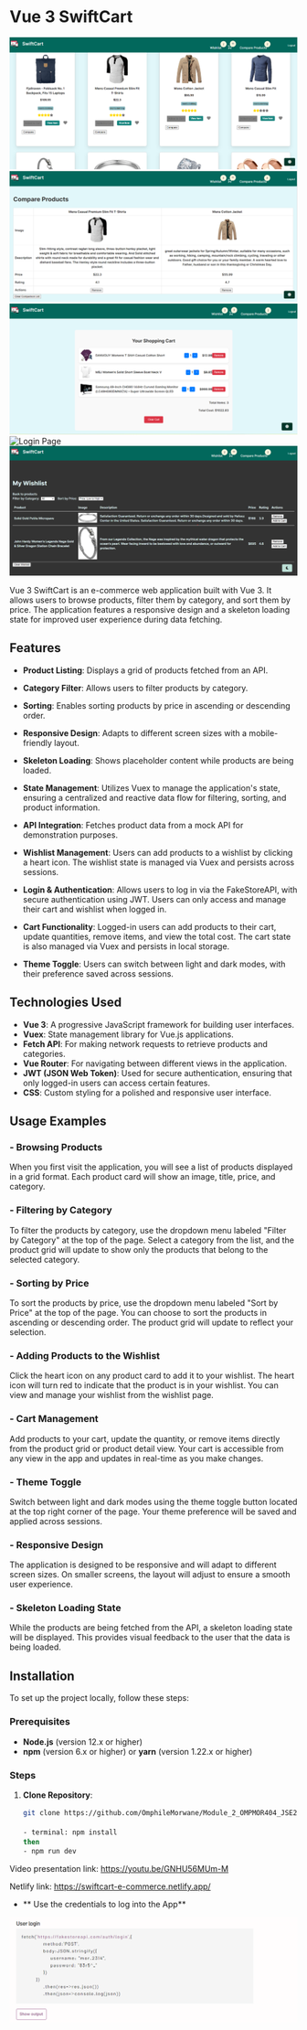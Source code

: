 # Vue 3 SwiftCart

![Home Page](./src/Images/HomePage.png)
![Comparison Page](./src/Images/ComparisonPage.png)
![Cart Page](./src/Images/Cart.png)
![Login Page](./src/Images/Login.png.png)
![WishList DarkMode Page](./src/Images/WishListDakMode.png)

Vue 3 SwiftCart is an e-commerce web application built with Vue 3. It allows users to browse products, filter them by category, and sort them by price. The application features a responsive design and a skeleton loading state for improved user experience during data fetching.

## Features

- **Product Listing**: Displays a grid of products fetched from an API.

- **Category Filter**: Allows users to filter products by category.

- **Sorting**: Enables sorting products by price in ascending or descending order.

- **Responsive Design**: Adapts to different screen sizes with a mobile-friendly layout.

- **Skeleton Loading**: Shows placeholder content while products are being loaded.

- **State Management**: Utilizes Vuex to manage the application's state, ensuring a centralized and reactive data flow for filtering, sorting, and product information.

- **API Integration**: Fetches product data from a mock API for demonstration purposes.

- **Wishlist Management**: Users can add products to a wishlist by clicking a heart icon. The wishlist state is managed via Vuex and persists across sessions.

- **Login & Authentication**: Allows users to log in via the FakeStoreAPI, with secure authentication using JWT. Users can only access and manage their cart and wishlist when logged in.

- **Cart Functionality**: Logged-in users can add products to their cart, update quantities, remove items, and view the total cost. The cart state is also managed via Vuex and persists in local storage.

- **Theme Toggle**: Users can switch between light and dark modes, with their preference saved across sessions.

## Technologies Used

- **Vue 3**: A progressive JavaScript framework for building user interfaces.
- **Vuex**: State management library for Vue.js applications.
- **Fetch API**: For making network requests to retrieve products and categories.
- **Vue Router**: For navigating between different views in the application.
- **JWT (JSON Web Token)**: Used for secure authentication, ensuring that only logged-in users can access certain features.
- **CSS**: Custom styling for a polished and responsive user interface.

## Usage Examples

### - **Browsing Products**

When you first visit the application, you will see a list of products displayed in a grid format. Each product card will show an image, title, price, and category.

### - **Filtering by Category**

To filter the products by category, use the dropdown menu labeled "Filter by Category" at the top of the page. Select a category from the list, and the product grid will update to show only the products that belong to the selected category.

### - **Sorting by Price**

To sort the products by price, use the dropdown menu labeled "Sort by Price" at the top of the page. You can choose to sort the products in ascending or descending order. The product grid will update to reflect your selection.

### - **Adding Products to the Wishlist**

Click the heart icon on any product card to add it to your wishlist. The heart icon will turn red to indicate that the product is in your wishlist. You can view and manage your wishlist from the wishlist page.

### - **Cart Management**

Add products to your cart, update the quantity, or remove items directly from the product grid or product detail view. Your cart is accessible from any view in the app and updates in real-time as you make changes.

### - **Theme Toggle**

Switch between light and dark modes using the theme toggle button located at the top right corner of the page. Your theme preference will be saved and applied across sessions.

### - **Responsive Design**

The application is designed to be responsive and will adapt to different screen sizes. On smaller screens, the layout will adjust to ensure a smooth user experience.

### - **Skeleton Loading State**

While the products are being fetched from the API, a skeleton loading state will be displayed. This provides visual feedback to the user that the data is being loaded.

## Installation

To set up the project locally, follow these steps:

### Prerequisites

- **Node.js** (version 12.x or higher)
- **npm** (version 6.x or higher) or **yarn** (version 1.22.x or higher)

### Steps

1. **Clone Repository**:

   ```bash
   git clone https://github.com/OmphileMorwane/Module_2_OMPMOR404_JSE2407_Group-b_Omphile-Morwane_JSF04.git

   - terminal: npm install
   then
   - npm run dev
   ```

Video presentation link: https://youtu.be/GNHU56MUm-M

Netlify link: https://swiftcart-e-commerce.netlify.app/

- ** Use the credentials to log into the App**

![Log in Credentials](./src/Images/LogInCred.png)
